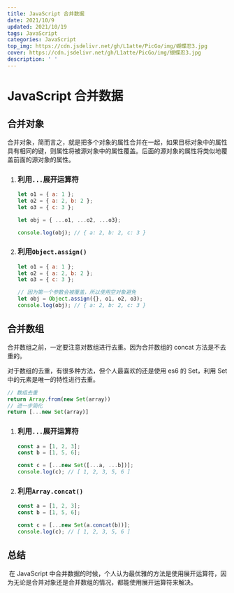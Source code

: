 ```yaml
---
title: JavaScript 合并数据
date: 2021/10/9
updated: 2021/10/19
tags: JavaScript
categories: JavaScript
top_img: https://cdn.jsdelivr.net/gh/L1atte/PicGo/img/蝴蝶忍3.jpg
cover: https://cdn.jsdelivr.net/gh/L1atte/PicGo/img/蝴蝶忍3.jpg
description: ' '
---
```


# JavaScript 合并数据

## 合并对象

合并对象，简而言之，就是把多个对象的属性合并在一起，如果目标对象中的属性具有相同的键，则属性将被源对象中的属性覆盖。后面的源对象的属性将类似地覆盖前面的源对象的属性。

1. ### 利用`...`展开运算符

   ```javascript
   let o1 = { a: 1 };
   let o2 = { a: 2, b: 2 };
   let o3 = { c: 3 };
   
   let obj = { ...o1, ...o2, ...o3};
   
   console.log(obj); // { a: 2, b: 2, c: 3 }
   ```

   

2. ### 利用`Object.assign()`

   ```javascript
   let o1 = { a: 1 };
   let o2 = { a: 2, b: 2 };
   let o3 = { c: 3 };
   
   // 因为第一个参数会被覆盖，所以使用空对象避免
   let obj = Object.assign({}, o1, o2, o3);
   console.log(obj); // { a: 2, b: 2, c: 3 }
   ```

   

## 合并数组

合并数组之前，一定要注意对数组进行去重。因为合并数组的 concat 方法是不去重的。

对于数组的去重，有很多种方法，但个人最喜欢的还是使用 es6 的 Set，利用 Set 中的元素是唯一的特性进行去重。

```javascript
// 数组去重
return Array.from(new Set(array))
// 进一步简化
return [...new Set(array)]
```

1. ### 利用`...`展开运算符

   ```javascript
   const a = [1, 2, 3];
   const b = [1, 5, 6];
   
   const c = [...new Set([...a, ...b])];
   console.log(c); // [ 1, 2, 3, 5, 6 ]
   ```

   

2. ### 利用`Array.concat()`

   ```javascript
   const a = [1, 2, 3];
   const b = [1, 5, 6];
   
   const c = [...new Set(a.concat(b))];
   console.log(c); // [ 1, 2, 3, 5, 6 ]
   ```

   

## 总结

​	在 JavaScript 中合并数据的时候，个人认为最优雅的方法是使用展开运算符，因为无论是合并对象还是合并数组的情况，都能使用展开运算符来解决。